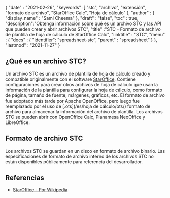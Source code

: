 {
  "date" : "2021-02-26",
  "keywords" :[ "stc", "archivo", "extensión", "formato de archivo", "StarOffice Calc", "Hoja de cálculo" ],
  "author" : {
    "display_name" : "Sami Cheema"
},
  "draft" : "false",
  "toc" : true,
  "description":"Obtenga información sobre qué es un archivo STC y las API que pueden crear y abrir archivos STC",
  "title" :"STC - Formato de archivo de plantilla de hoja de cálculo de StarOffice Calc",
  "linktitle" : "STC",
  "menu" : {
    "docs" : {
      "identifier": "spreadsheet-stc",
      "parent" : "spreadsheet"
}
},
  "lastmod" : "2021-11-27"
}

## ¿Qué es un archivo STC?

Un archivo STC es un archivo de plantilla de hoja de cálculo creado y compatible originalmente con el software [StarOffice](https://www.staroffice.com/). Contiene configuraciones para crear otros archivos de hoja de cálculo que usan la información de la plantilla para configurar la hoja de cálculo, como formato de página, tamaño de fuente, márgenes, gráficos, etc. El formato de archivo fue adoptado más tarde por Apache OpenOffice, pero luego fue reemplazado por el uso de [.ots](/es/hoja de cálculo/ots/) formato de archivo para almacenar la información del archivo de plantilla. Los archivos STC se pueden abrir con OpenOffice Calc, Planamesa NeoOffice y LibreOffice.

## Formato de archivo STC

Los archivos STC se guardan en un disco en formato de archivo binario. Las especificaciones de formato de archivo interno de los archivos STC no están disponibles públicamente para referencia del desarrollador.

## Referencias ##

* [StarOffice - Por Wikipedia](https://en.wikipedia.org/wiki/StarOffice)

